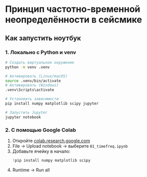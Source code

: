 # Принцип частотно-временной неопределённости в сейсмике

## Как запустить ноутбук

### 1. Локально с Python и venv

```bash
# Создать виртуальное окружение
python -m venv .venv

# Активировать (Linux/macOS)
source .venv/bin/activate
# Активировать (Windows)
.venv\Scripts\activate

# Установить зависимости
pip install numpy matplotlib scipy jupyter

# Запустить Jupyter
jupyter notebook
```

### 2. С помощью Google Colab

1. Откройте [colab.research.google.com](https://colab.research.google.com)
2. File → Upload notebook → выберите `01_timefreq.ipynb`
3. Добавьте ячейку в начало:
   ```python
   !pip install numpy matplotlib scipy
   ```
4. Runtime → Run all
